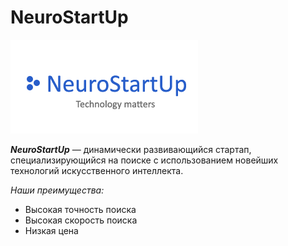 # NeuroStartUp

![](logo.png)

***NeuroStartUp*** — динамически развивающийся стартап, 
специализирующийся на поиске с использованием новейших 
технологий искусственного интеллекта.


*Наши преимущества:*
* Высокая точность поиска
* Высокая скорость поиска
* Низкая цена